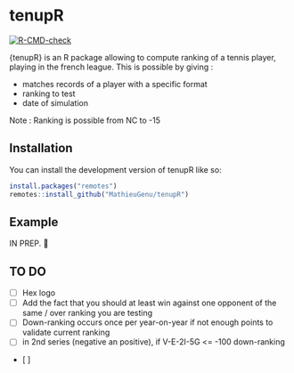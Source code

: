 
<!-- README.md is generated from README.Rmd. Please edit that file -->

# tenupR

<!-- badges: start -->

[![R-CMD-check](https://github.com/MathieuGenu/tenupR/actions/workflows/R-CMD-check.yaml/badge.svg)](https://github.com/MathieuGenu/tenupR/actions/workflows/R-CMD-check.yaml)
<!-- badges: end -->

{tenupR} is an R package allowing to compute ranking of a tennis player,
playing in the french league. This is possible by giving :

- matches records of a player with a specific format
- ranking to test
- date of simulation

Note : Ranking is possible from NC to -15

## Installation

You can install the development version of tenupR like so:

``` r
install.packages("remotes")
remotes::install_github("MathieuGenu/tenupR")
```

## Example

IN PREP. :construction:

## TO DO

- [ ] Hex logo
- [ ] Add the fact that you should at least win against one opponent of
  the same / over ranking you are testing
- [ ] Down-ranking occurs once per year-on-year if not enough points to
  validate current ranking
- [ ] in 2nd series (negative an positive), if V-E-2I-5G \<= -100
  down-ranking
- \[ \]

